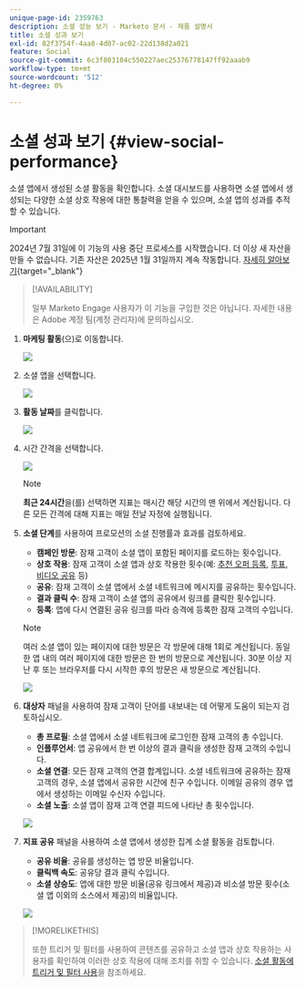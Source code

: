 ```yaml
---
unique-page-id: 2359763
description: 소셜 성능 보기 - Marketo 문서 - 제품 설명서
title: 소셜 성과 보기
exl-id: 82f3754f-4aa8-4d07-ac02-22d138d2a021
feature: Social
source-git-commit: 6c3f803104c550227aec25376778147ff92aaab9
workflow-type: tm+mt
source-wordcount: '512'
ht-degree: 0%

---
```


# 소셜 성과 보기 {#view-social-performance}

소셜 앱에서 생성된 소셜 활동을 확인합니다. 소셜 대시보드를 사용하면 소셜 앱에서 생성되는 다양한 소셜 상호 작용에 대한 통찰력을 얻을 수 있으며, 소셜 앱의 성과를 추적할 수 있습니다.

>[!IMPORTANT]
>
>2024년 7월 31일에 이 기능의 사용 중단 프로세스를 시작했습니다. 더 이상 새 자산을 만들 수 없습니다. 기존 자산은 2025년 1월 31일까지 계속 작동합니다. [자세히 알아보기](https://nation.marketo.com/t5/employee-blogs/marketo-engage-social-features-deprecation/ba-p/351977){target="_blank"}

>[!AVAILABILITY]
>
>일부 Marketo Engage 사용자가 이 기능을 구입한 것은 아닙니다. 자세한 내용은 Adobe 계정 팀(계정 관리자)에 문의하십시오.

1. **마케팅 활동**(으)로 이동합니다.

   ![](assets/login-marketing-activities.png)

1. 소셜 앱을 선택합니다.

   ![](assets/image2014-9-23-17-3a10-3a13.png)

1. **활동 날짜**&#x200B;를 클릭합니다.

   ![](assets/image2014-9-23-17-3a10-3a22.png)

1. 시간 간격을 선택합니다.

   ![](assets/image2014-9-23-17-3a10-3a35.png)

   >[!NOTE]
   >
   >**최근 24시간**&#x200B;을(를) 선택하면 지표는 매시간 해당 시간의 맨 위에서 계산됩니다. 다른 모든 간격에 대해 지표는 매일 전날 자정에 실행됩니다.

1. **소셜 단계**&#x200B;를 사용하여 프로모션의 소셜 진행률과 효과를 검토하세요.

   * **캠페인 방문**: 잠재 고객이 소셜 앱이 포함된 페이지를 로드하는 횟수입니다.
   * **상호 작용**: 잠재 고객이 소셜 앱과 상호 작용한 횟수(예: [추천 오퍼 등록](/help/marketo/product-docs/demand-generation/social/referral-offers/create-a-referral-offer.md), [투표](/help/marketo/product-docs/demand-generation/social/creating-a-poll/create-a-poll.md), [비디오 공유](/help/marketo/product-docs/demand-generation/landing-pages/free-form-landing-pages/add-a-video-to-a-free-form-landing-page.md) 등)
   * **공유**: 잠재 고객이 소셜 앱에서 소셜 네트워크에 메시지를 공유하는 횟수입니다.
   * **결과 클릭 수**: 잠재 고객이 소셜 앱의 공유에서 링크를 클릭한 횟수입니다.
   * **등록**: 앱에 다시 연결된 공유 링크를 따라 승격에 등록한 잠재 고객의 수입니다.

   >[!NOTE]
   >
   >여러 소셜 앱이 있는 페이지에 대한 방문은 각 방문에 대해 1회로 계산됩니다. 동일한 앱 내의 여러 페이지에 대한 방문은 한 번의 방문으로 계산됩니다. 30분 이상 지난 후 또는 브라우저를 다시 시작한 후의 방문은 새 방문으로 계산됩니다.

   ![](assets/image2014-9-23-17-3a11-3a16.png)

1. **대상자** 패널을 사용하여 잠재 고객이 단어를 내보내는 데 어떻게 도움이 되는지 검토하십시오.

   * **총 프로필**: 소셜 앱에서 소셜 네트워크에 로그인한 잠재 고객의 총 수입니다.
   * **인플루언서**: 앱 공유에서 한 번 이상의 결과 클릭을 생성한 잠재 고객의 수입니다.
   * **소셜 연결**: 모든 잠재 고객의 연결 합계입니다. 소셜 네트워크에 공유하는 잠재 고객의 경우, 소셜 앱에서 공유한 시간에 친구 수입니다. 이메일 공유의 경우 앱에서 생성하는 이메일 수신자 수입니다.
   * **소셜 노출**: 소셜 앱이 잠재 고객 연결 피드에 나타난 총 횟수입니다.

   ![](assets/image2014-9-23-17-3a11-3a26.png)

1. **지표 공유** 패널을 사용하여 소셜 앱에서 생성한 집계 소셜 활동을 검토합니다.

   * **공유 비율**: 공유를 생성하는 앱 방문 비율입니다.
   * **클릭백 속도**: 공유당 결과 클릭 수입니다.
   * **소셜 상승도**: 앱에 대한 방문 비율(공유 링크에서 제공)과 비소셜 방문 횟수(소셜 앱 이외의 소스에서 제공)의 비율입니다.

   ![](assets/image2014-9-23-17-3a11-3a35.png)

>[!MORELIKETHIS]
>
>또한 트리거 및 필터를 사용하여 콘텐츠를 공유하고 소셜 앱과 상호 작용하는 사용자를 확인하여 이러한 상호 작용에 대해 조치를 취할 수 있습니다. [소셜 활동에 트리거 및 필터 사용](/help/marketo/product-docs/demand-generation/social/social-functions/triggers-and-filters-for-social-activities.md)을 참조하세요.
